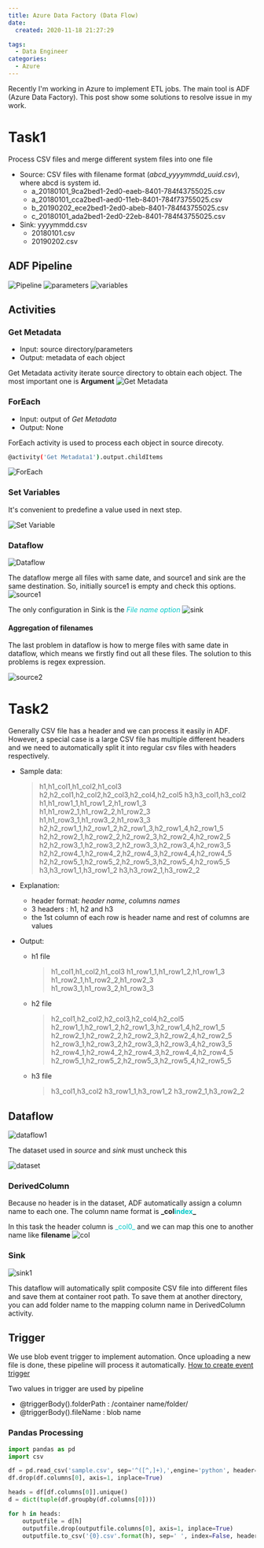 ```yaml
---
title: Azure Data Factory (Data Flow)
date: 
  created: 2020-11-18 21:27:29

tags:
  - Data Engineer
categories: 
  - Azure
---
```


Recently I'm working in Azure to implement ETL jobs. The main tool is ADF (Azure Data Factory). This post show some solutions to resolve issue in my work.

<!-- more -->

# Task1

Process CSV files and merge different system files into one file

- Source: CSV files with filename format (*abcd_yyyymmdd_uuid.csv*), where abcd is system id.
    - a_20180101_9ca2bed1-2ed0-eaeb-8401-784f43755025.csv
    - a_20180101_cca2bed1-aed0-11eb-8401-784f73755025.csv
    - b_20190202_ece2bed1-2ed0-abeb-8401-784f43755025.csv
    - c_20180101_ada2bed1-2ed0-22eb-8401-784f43755025.csv
- Sink: yyyymmdd.csv
    - 20180101.csv
    - 20190202.csv


## ADF Pipeline
![Pipeline](../assets/images/adf_pipeline.png "Pipeline")
![](../assets/images/parameter.png "parameters")
![](../assets/images/variables.png "variables")





## Activities

### Get Metadata
- Input: source directory/parameters
- Output: metadata of each object

Get Metadata activity iterate source directory to obtain each object. The most important one is **Argument**
![Get Metadata](../assets/images/getmetadata.png "Get Metadata")

### ForEach 
- Input: output of *Get Metadata*
- Output: None

ForEach activity is used to process each object in source direcoty.

```sh
@activity('Get Metadata1').output.childItems
```
![](../assets/images/foreach.png "ForEach")

### Set Variables
It's convenient to predefine a value used in next step.

![](../assets/images/variable_activity.png "Set Variable")


### Dataflow

![](../assets/images/dataflow.png "Dataflow")

The dataflow merge all files with same date, and source1 and sink are the same destination.
So, initially source1 is empty and check this options.
![](../assets/images/source1.png "source1")

The only configuration in Sink is the <span style="color: rgb(0, 200,200)"> *File name option* </span>
![](../assets/images/sink.png "sink")

#### Aggregation of filenames
The last problem in dataflow is how to merge files with same date in dataflow, which means we firstly find out all these files.
The solution to this problems is regex expression.

![](../assets/images/source2.png "source2")


# Task2
Generally CSV file has a header and we can process it easily in ADF. However, a special case is a large CSV file has multiple different headers and we need to automatically split it into regular csv files with headers respectively.

- Sample data:
    > h1,h1_col1,h1_col2,h1_col3
    > h2,h2_col1,h2_col2,h2_col3,h2_col4,h2_col5
    > h3,h3_col1,h3_col2
    > h1,h1_row1_1,h1_row1_2,h1_row1_3
    > h1,h1_row2_1,h1_row2_2,h1_row2_3
    > h1,h1_row3_1,h1_row3_2,h1_row3_3
    > h2,h2_row1_1,h2_row1_2,h2_row1_3,h2_row1_4,h2_row1_5
    > h2,h2_row2_1,h2_row2_2,h2_row2_3,h2_row2_4,h2_row2_5
    > h2,h2_row3_1,h2_row3_2,h2_row3_3,h2_row3_4,h2_row3_5
    > h2,h2_row4_1,h2_row4_2,h2_row4_3,h2_row4_4,h2_row4_5
    > h2,h2_row5_1,h2_row5_2,h2_row5_3,h2_row5_4,h2_row5_5
    > h3,h3_row1_1,h3_row1_2
    > h3,h3_row2_1,h3_row2_2

- Explanation:
    - header format: *header name*, *columns names*
    - 3 headers : h1, h2 and h3
    - the 1st column of each row is header name and rest of columns are values

- Output:
    - h1 file
        > h1_col1,h1_col2,h1_col3
        > h1_row1_1,h1_row1_2,h1_row1_3
        > h1_row2_1,h1_row2_2,h1_row2_3
        > h1_row3_1,h1_row3_2,h1_row3_3
    - h2 file
        > h2_col1,h2_col2,h2_col3,h2_col4,h2_col5
        > h2_row1_1,h2_row1_2,h2_row1_3,h2_row1_4,h2_row1_5
        > h2_row2_1,h2_row2_2,h2_row2_3,h2_row2_4,h2_row2_5
        > h2_row3_1,h2_row3_2,h2_row3_3,h2_row3_4,h2_row3_5
        > h2_row4_1,h2_row4_2,h2_row4_3,h2_row4_4,h2_row4_5
        > h2_row5_1,h2_row5_2,h2_row5_3,h2_row5_4,h2_row5_5
    - h3 file
        > h3_col1,h3_col2
        > h3_row1_1,h3_row1_2
        > h3_row2_1,h3_row2_2

## Dataflow

![](../assets/images/dataflow1.png "dataflow1")

The dataset used in *source* and *sink* must uncheck this 

![](../assets/images/dataset1.png "dataset")

### DerivedColumn
Because no header is in the dataset, ADF automatically assign a column name to each one.
The column name format is **\_col<span style="color: rgb(0, 200,200)">index</span>\_**

In this task the header column is <span style="color: rgb(0, 200,200)">\_col0\_</span> and we can map this one to another name like **filename**
![](../assets/images/derived_col.png "col")

### Sink
![](../assets/images/sink1.png "sink1")

This dataflow will automatically split composite CSV file into different files and save them at container root path. To save them at another directory, you can add folder name to the mapping column name in DerivedColumn activity.


## Trigger
We use blob event trigger to implement automation. Once uploading a new file is done, these pipeline will process it automatically.
[How to create event trigger](https://docs.microsoft.com/en-us/azure/data-factory/how-to-create-event-trigger)

Two values in trigger are used by pipeline
- @triggerBody().folderPath : /container name/folder/
- @triggerBody().fileName : blob name


### Pandas Processing

```python
import pandas as pd
import csv

df = pd.read_csv('sample.csv', sep='^([^,]+),',engine='python', header=None)
df.drop(df.columns[0], axis=1, inplace=True)

heads = df[df.columns[0]].unique()
d = dict(tuple(df.groupby(df.columns[0])))

for h in heads:
    outputfile = d[h]
    outputfile.drop(outputfile.columns[0], axis=1, inplace=True)
    outputfile.to_csv('{0}.csv'.format(h), sep=' ', index=False, header=False)
```
